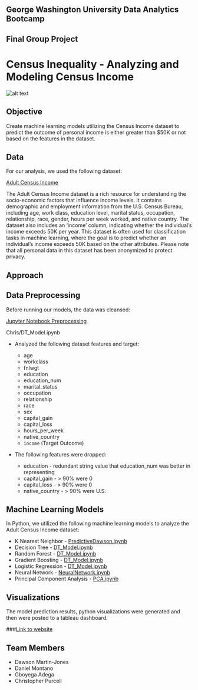 ## George Washington University Data Analytics Bootcamp

## Final Group Project 

# Census Inequality - Analyzing and Modeling Census Income

![alt text](../Visualizations/Income-by-remmachenasreddine-580x386.png)

##  Objective

Create machine learning models utilizing the Census Income dataset to predict the outcome of personal income is either greater than $50K or not based on the features in the dataset.

## Data

For our analysis, we used the following dataset:

[Adult Census Income](https://www.kaggle.com/datasets/lovishbansal123/adult-census-income)

The Adult Census Income dataset is a rich resource for understanding the socio-economic factors that influence income levels. It contains demographic and employment information from the U.S. Census Bureau, including age, work class, education level, marital status, occupation, relationship, race, gender, hours per week worked, and native country. The dataset also includes an ‘income’ column, indicating whether the individual’s income exceeds 50K per year. This dataset is often used for classification tasks in machine learning, where the goal is to predict whether an individual’s income exceeds 50K based on the other attributes. Please note that all personal data in this dataset has been anonymized to protect privacy.



## Approach

## Data Preprocessing

Before running our models, the data was cleansed:

[Jupyter Notebook Preprocessing](Chris/PreprocessingAnalysis.ipynb)

Chris/DT_Model.ipynb
* Analyzed the following dataset features and target:
    * age
    * workclass
    * fnlwgt
    * education
    * education_num
    * marital_status
    * occupation
    * relationship
    * race
    * sex
    * capital_gain
    * capital_loss
    * hours_per_week
    * native_country
    * `income` (Target Outcome)

* The following features were dropped:
    * education - redundant string value that education_num was better in representing
    * capital_gain - > 90% were 0
    * capital_loss - > 90% were 0
    * native_country - > 90% were U.S. 

## Machine Learning Models

In Python, we utilized the following machine learning models to analyze the Adult Census Income dataset:
 
* K Nearest Neighbor - [PredictiveDawson.ipynb](PredictiveDawson.ipynb)
* Decision Tree - [DT_Model.ipynb](DT_Model.ipynb)
* Random Forest - [DT_Model.ipynb](RandomForest.ipynb)
* Gradient Boosting - [DT_Model.ipynb](GradientBoosting.ipynb)
* Logistic Regression - [DT_Model.ipynb](LogisticRegression.ipynb)
* Neural Network - [NeuralNetwork.ipynb](NeuralNetwork.ipynb)
* Principal Component Analysis - [PCA.ipynb](PCA.ipynb)

## Visualizations

The model prediction results, python visualizations were generated and then were posted to a tableau dashboard.

###[Link to website]()

## Team Members
* Dawson Martin-Jones
* Daniel Montano
* Gboyega Adega
* Christopher Purcell